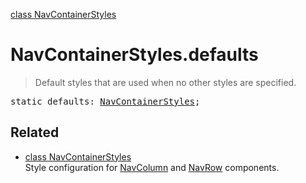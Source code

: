 [class NavContainerStyles](NavContainerStyles.md)

# NavContainerStyles.defaults

> Default styles that are used when no other styles are specified.

<pre class="docgen_signature">static defaults: <a href="NavContainerStyles.md">NavContainerStyles</a>;</pre>

## Related

- [<!--{ref:class}-->class NavContainerStyles](NavContainerStyles.md) \
    Style configuration for [NavColumn](NavColumn.md) and [NavRow](NavRow.md) components.
